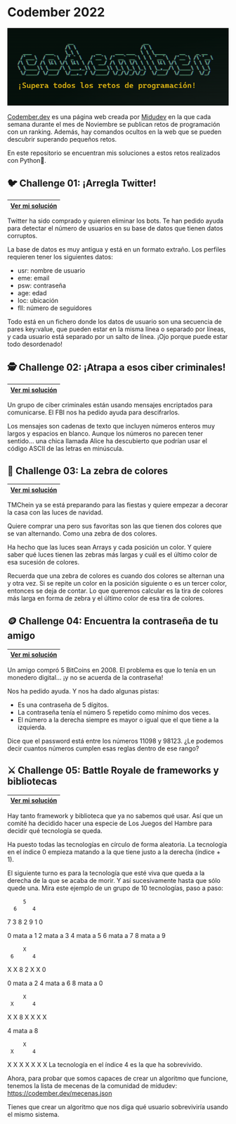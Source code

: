 # Codember 2022
![image](https://github.com/coral2742/Codember2022/blob/5a8c57a7f70f56160c5a07fd97ab5b60478273f8/Codember2022.png)

[Codember.dev](https://codember.dev/) es una página web creada por [Midudev](https://github.com/midudev) en la que cada semana durante el mes de Noviembre se publican retos de programación con un ranking. Además, hay comandos ocultos en la web que se pueden descubrir superando pequeños retos.

En este repositorio se encuentran mis soluciones a estos retos realizados con Python🐍.

## 🐦 Challenge 01: ¡Arregla Twitter!
| [Ver mi solución](https://github.com/coral2742/Codember2022/tree/main/challenge01) |
| ---------------- |

Twitter ha sido comprado y quieren eliminar los bots. Te han pedido ayuda para detectar el número de usuarios en su base de datos que tienen datos corruptos.

La base de datos es muy antigua y está en un formato extraño. Los perfiles requieren tener los siguientes datos:

- usr: nombre de usuario
- eme: email
- psw: contraseña
- age: edad
- loc: ubicación
- fll: número de seguidores

Todo está en un fichero donde los datos de usuario son una secuencia de pares key:value, que pueden estar en la misma línea o separado por líneas, y cada usuario está separado por un salto de línea. ¡Ojo porque puede estar todo desordenado!

## 🕵️ Challenge 02: ¡Atrapa a esos ciber criminales!
| [Ver mi solución](https://github.com/coral2742/Codember2022/tree/main/challenge02) |
| ---------------- |

Un grupo de ciber criminales están usando mensajes encriptados para comunicarse. El FBI nos ha pedido ayuda para descifrarlos.

Los mensajes son cadenas de texto que incluyen números enteros muy largos y espacios en blanco. Aunque los números no parecen tener sentido... una chica llamada Alice ha descubierto que podrían usar el código ASCII de las letras en minúscula.

## 🦓 Challenge 03: La zebra de colores
| [Ver mi solución](https://github.com/coral2742/Codember2022/tree/main/challenge03) |
| ---------------- |

TMChein ya se está preparando para las fiestas y quiere empezar a decorar la casa con las luces de navidad.

Quiere comprar una pero sus favoritas son las que tienen dos colores que se van alternando. Como una zebra de dos colores.

Ha hecho que las luces sean Arrays y cada posición un color. Y quiere saber qué luces tienen las zebras más largas y cuál es el último color de esa sucesión de colores.

Recuerda que una zebra de colores es cuando dos colores se alternan una y otra vez. Si se repite un color en la posición siguiente o es un tercer color, entonces se deja de contar. Lo que queremos calcular es la tira de colores más larga en forma de zebra y el último color de esa tira de colores.

## 🪙 Challenge 04: Encuentra la contraseña de tu amigo
| [Ver mi solución](https://github.com/coral2742/Codember2022/tree/main/challenge04) |
| ---------------- |

Un amigo compró 5 BitCoins en 2008. El problema es que lo tenía en un monedero digital... ¡y no se acuerda de la contraseña!

Nos ha pedido ayuda. Y nos ha dado algunas pistas:

- Es una contraseña de 5 dígitos.
- La contraseña tenía el número 5 repetido como mínimo dos veces.
- El número a la derecha siempre es mayor o igual que el que tiene a la izquierda.

Dice que el password está entre los números 11098 y 98123. ¿Le podemos decir cuantos números cumplen esas reglas dentro de ese rango?

## ⚔️ Challenge 05: Battle Royale de frameworks y bibliotecas
| [Ver mi solución](https://github.com/coral2742/Codember2022/tree/main/challenge05) |
| ---------------- |

Hay tanto framework y biblioteca que ya no sabemos qué usar. Así que un comité ha decidido hacer una especie de Los Juegos del Hambre para decidir qué tecnología se queda.

Ha puesto todas las tecnologías en círculo de forma aleatoria. La tecnología en el índice 0 empieza matando a la que tiene justo a la derecha (índice + 1).

El siguiente turno es para la tecnología que esté viva que queda a la derecha de la que se acaba de morir. Y así sucesivamente hasta que sólo quede una. Mira este ejemplo de un grupo de 10 tecnologías, paso a paso:


         5
      6     4
   7           3
   8           2
      9     1
         0

0 mata a 1
2 mata a 3
4 mata a 5
6 mata a 7
8 mata a 9

         X
     6      4
   X           X
   8           2
      X     X
         0

0 mata a 2
4 mata a 6
8 mata a 0

         X
     X      4
   X           X
   8           X
      X     X
         X

4 mata a 8

         X
     X      4
   X           X
   X           X
      X     X
         X
La tecnología en el índice 4 es la que ha sobrevivido.

Ahora, para probar que somos capaces de crear un algoritmo que funcione, tenemos la lista de mecenas de la comunidad de midudev: https://codember.dev/mecenas.json

Tienes que crear un algoritmo que nos diga qué usuario sobreviviría usando el mismo sistema.